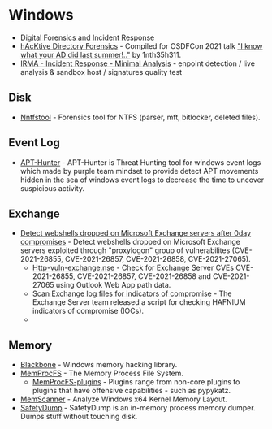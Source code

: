 # Windows

- [Digital Forensics and Incident Response](https://tajdini.net/blog/forensics-and-security/digital-forensics-and-incident-response/)
- [hAcKtive Directory Forensics](https://github.com/YossiSassi/hAcKtive-Directory-Forensics) - Compiled for OSDFCon 2021 talk ["I know what your AD did last summer!.."](https://www.osdfcon.org/events_2021/i-know-what-your-ad-did-last-summer/) by 1nth35h311.
- [IRMA - Incident Response - Minimal Analysis](https://github.com/codeyourweb/irma) - enpoint detection / live analysis & sandbox host / signatures quality test 

## Disk
- [Nntfstool](https://github.com/thewhiteninja/ntfstool) - Forensics tool for NTFS (parser, mft, bitlocker, deleted files).

## Event Log
- [APT-Hunter](https://github.com/ahmedkhlief/APT-Hunter) - APT-Hunter is Threat Hunting tool for windows event logs which made by purple team mindset to provide detect APT movements hidden in the sea of windows event logs to decrease the time to uncover suspicious activity.

## Exchange
- [Detect webshells dropped on Microsoft Exchange servers after 0day compromises]() - Detect webshells dropped on Microsoft Exchange servers exploited through "proxylogon" group of vulnerabilites (CVE-2021-26855, CVE-2021-26857, CVE-2021-26858, CVE-2021-27065).
  - [Http-vuln-exchange.nse](https://github.com/GossiTheDog/scanning/blob/main/http-vuln-exchange.nse) - Check for Exchange Server CVEs CVE-2021-26855, CVE-2021-26857, CVE-2021-26858 and CVE-2021-27065 using Outlook Web App path data.
  - [Scan Exchange log files for indicators of compromise](https://www.microsoft.com/security/blog/2021/03/02/hafnium-targeting-exchange-servers/#scan-log) - The Exchange Server team released a script for checking HAFNIUM indicators of compromise (IOCs).
  - 
## Memory
- [Blackbone](https://github.com/DarthTon/Blackbone) - Windows memory hacking library.
- [MemProcFS](https://github.com/ufrisk/MemProcFS) - The Memory Process File System.
  - [MemProcFS-plugins](https://github.com/ufrisk/MemProcFS-plugins) - Plugins range from non-core plugins to plugins that have offensive capabilities - such as pypykatz.
- [MemScanner](https://github.com/FaEryICE/MemScanner) - Analyze Windows x64 Kernel Memory Layout.
- [SafetyDump](https://github.com/m0rv4i/SafetyDump) - SafetyDump is an in-memory process memory dumper. Dumps stuff without touching disk.
